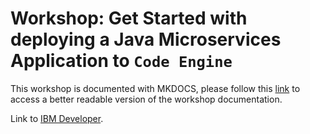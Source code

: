 # Workshop: Get Started with deploying a Java Microservices Application to `Code Engine`

This workshop is documented with MKDOCS, please follow this [link](https://ibm.github.io/ce-cns) to access a better readable version of the workshop documentation.

Link to [IBM Developer](https://developer.ibm.com/tutorials/deploy-a-java-microservices-application-to-ibm-cloud-code-engine/#labs).

